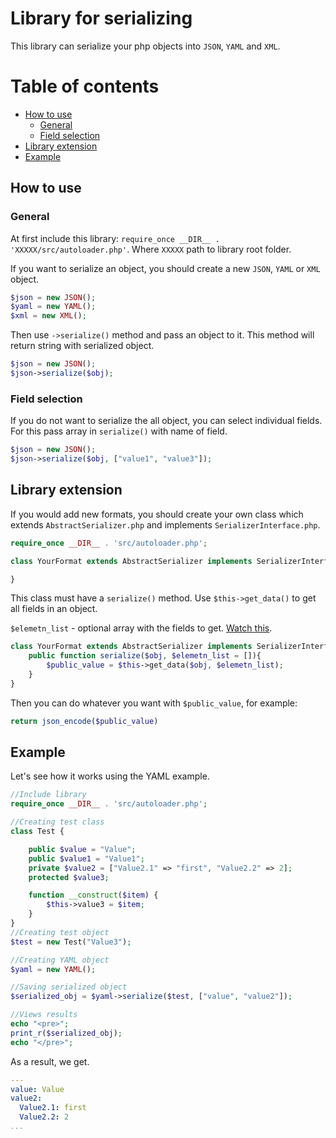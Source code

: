 # Library for serializing
This library can serialize your php objects into `JSON`, `YAML` and `XML`.
# Table of contents
* [How to use](#How-to-use)
    * [General](#General)
    * [Field selection](#Field-selection)
* [Library extension](#Library-extension)
* [Example](#Example)
## How to use
### General
At first include this library: `require_once __DIR__ . 'XXXXX/src/autoloader.php'`.
Where `XXXXX` path to library root folder.

If you want to serialize an object, you should create a new `JSON`, `YAML` or `XML` object.
```php
$json = new JSON();
$yaml = new YAML();
$xml = new XML();
```

Then use `->serialize()` method and pass an object to it.
This method will return string with serialized object. 
```php
$json = new JSON();
$json->serialize($obj);
```
### Field selection
If you do not want to serialize the all object, you can select individual fields. 
For this pass array in `serialize()` with name of field.
```php
$json = new JSON();
$json->serialize($obj, ["value1", "value3"]);
```
## Library extension
If you would add new formats, you should create your own class 
which extends `AbstractSerializer.php` and implements `SerializerInterface.php`.
```php
require_once __DIR__ . 'src/autoloader.php';

class YourFormat extends AbstractSerializer implements SerializerInterface {

}
```
This class must have a `serialize()` method. Use `$this->get_data()` to get all fields in an object.

`$elemetn_list` - optional array with the fields to get. [Watch this](#Field-selection).
```php
class YourFormat extends AbstractSerializer implements SerializerInterface {
    public function serialize($obj, $elemetn_list = []){
        $public_value = $this->get_data($obj, $elemetn_list);
    }
}
```
Then you can do whatever you want with `$public_value`, for example:
```php 
return json_encode($public_value)
```

## Example
Let's see how it works using the YAML example.
```php
//Include library
require_once __DIR__ . 'src/autoloader.php';

//Creating test class
class Test {

    public $value = "Value";
    public $value1 = "Value1";
    private $value2 = ["Value2.1" => "first", "Value2.2" => 2];
    protected $value3;

    function __construct($item) {
        $this->value3 = $item;
    }
}
//Creating test object
$test = new Test("Value3");

//Creating YAML object
$yaml = new YAML();

//Saving serialized object
$serialized_obj = $yaml->serialize($test, ["value", "value2"]);

//Views results
echo "<pre>";
print_r($serialized_obj);
echo "</pre>";
```
As a result, we get.
```yaml
---
value: Value
value2:
  Value2.1: first
  Value2.2: 2
...
```